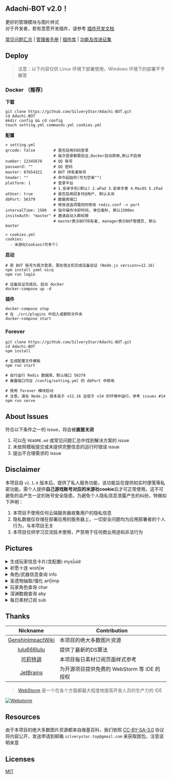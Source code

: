 ## Adachi-BOT v2.0！
更好的管理模块与图片样式<br>
对于开发者，若有意愿开发插件，请参考 [插件开发文档](https://github.com/SilveryStar/Adachi-BOT/tree/v2.0Beta/document)

[常见问题汇总](https://github.com/SilveryStar/Adachi-BOT/blob/master/document/FAQ.md) | [管理者手册](https://github.com/SilveryStar/Adachi-BOT/blob/master/document/MASTER.md) | [插件库](https://github.com/SilveryStar/Adachi-Plugin) | [功能及改进征集](https://github.com/SilveryStar/Adachi-BOT/issues/70)

## Deploy
> 注意：以下内容仅供 Linux 环境下部署使用，Windows 环境下的部署不予解答
### Docker （推荐）

**下载**

```
git clone https://github.com/SilveryStar/Adachi-BOT.git
cd Adachi-BOT
mkdir config && cd config
touch setting.yml commands.yml cookies.yml
```

**配置**

```
> setting.yml
qrcode: false        # 是否启用扫码登录
                     # 每次登录都需验证,Docker启动禁用,默认不启用
number: 12345678     # QQ 账号
password: ""         # QQ 密码
master: 87654321     # BOT 持有者账号
header: ""           # 命令起始符(可为空串"")
platform: 1          # 登录平台
                     # 1.安卓手机(默认) 2.aPad 3.安卓手表 4.MacOS 5.iPad
atUser: true         # 是否启用回复时@用户, 默认关闭
dbPort: 56379        # 数据库端口
                     # 修改该选项需同时修改 redis.conf -> port
intervalTime: 1500   # 指令操作冷却时间, 单位毫秒, 默认1500ms
inviteAuth: "master" # 邀请自动入群权限
                     # master表示BOT持有者, manager表示BOT管理员, 默认master

> cookies.yml
cookies:
  - 米游社Cookies(可多个)
```

**启动**

```
# 若 BOT 账号为首次登录，需在宿主机完成设备验证 (Node.js version>=12.16)
npm install yaml oicq
npm run login

# 设备验证完成后，启动 docker
docker-compose up -d
```

**插件**

```
docker-compose stop
# 在 ./src/plugins 中加入或删除文件夹
docker-compose start
```

### Forever

```
git clone https://github.com/SilveryStar/Adachi-BOT.git
cd Adachi-BOT
npm install

# 生成配置文件模板
npm run start

# 自行运行 Redis 数据库，默认端口 56379
# 暴露端口可在 /config/setting.yml 的 dbPort 中修改

# 使用 forever 模块启动
# 注意，请在 Node.js 版本高于 v12.16 且低于 v14 的环境中运行，参考 issues #14 
npm run serve
```

## About Issues
符合以下条件之一的 issue，将会被**直接关闭**
1. 可以在 `README.md` 或常见问题汇总中找到解决方案的 issue
2. 未依照模板提交或未提供完整信息的运行时错误 issue
3. 提出不合理需求的 issue

## Disclaimer
本项目自 `v2.1.6` 版本后，提供了私人服务功能，该功能旨在提供如实时便笺等私密功能，需个人提供**自己游戏账号对应的米游社cookie**后才可正常使用。这不可避免的会产生一定的账号安全隐患。为避免个人隐私信息泄露产生的纠纷，特做如下声明：
1. 本项目不使用任何云端服务器收集用户的隐私信息
2. 隐私数据仅存储在部署应用的服务器上，一切安全问题均为应用部署者的个人行为，与本项目无关
3. 本项目仅供学习交流技术使用，严禁用于任何商业用途和非法行为

## Pictures

<details>
<summary>生成玩家信息卡片(含配置) mys|uid</summary>

`v2.1.5` 版本后，信息卡可显示角色使用的武器信息，该信息的样式需在 `genshin.yml` 中的 `cardWeaponStyle` 配置，默认为 `normal`，区别如下:

<table align="center">
    <tr>
        <td><img src="https://z3.ax1x.com/2021/10/16/58XYND.png" alt="ERROR"/></td>
        <td><img src="https://z3.ax1x.com/2021/10/16/58X8HK.png" alt="ERROR"/></td>
        <td><img src="https://z3.ax1x.com/2021/10/16/58XJAO.png" alt="ERROR"/></td>
    </tr>
    <tr>
        <td align="center">normal 模式</td>
        <td align="center">weaponA 模式</td>
        <td align="center">weaponB 模式</td>
    </tr>
</table>

<div align="center">
  <img src="https://z3.ax1x.com/2021/10/16/58Xt4e.png" alt="ERROR"/>
</div>
</details>

<details>
<summary>祈愿十连 wish|w</summary>
<div align="center">
  <img src="https://z3.ax1x.com/2021/06/27/RJn3N9.png" alt="ERROR"/>
  <img src="https://z3.ax1x.com/2021/06/27/RJne10.png" alt="ERROR"/>
</div>
</details>

<details>
<summary>角色/武器信息查询 info</summary>
<div align="center">
  <img src="https://z3.ax1x.com/2021/06/27/RJnEhn.png" alt="ERROR">
  <img src="https://z3.ax1x.com/2021/06/27/RJnpX8.png" alt="ERROR">
  <img src="https://z3.ax1x.com/2021/06/27/RJnQ74.png" alt="ERROR">
  <img src="https://z3.ax1x.com/2021/06/27/RJn1AJ.png" alt="ERROR">
  <img src="https://z3.ax1x.com/2021/06/27/RJnMBF.png" alt="ERROR">
</div>
</details>

<details>
<summary>圣遗物抽取/强化 art|imp</summary>
<div align="center">
  <img src="https://z3.ax1x.com/2021/06/27/RJnP0g.png" alt="ERROR">
  <img src="https://z3.ax1x.com/2021/06/27/RJnCnS.png" alt="ERROR">
</div>
</details>

<details>
<summary>玩家角色查询 char</summary>
<div align="center">
  <img src="https://z3.ax1x.com/2021/06/27/RJni7Q.png" alt="ERROR">
  <img src="https://z3.ax1x.com/2021/06/27/RJnKnU.png" alt="ERROR">
  <img src="https://z3.ax1x.com/2021/06/27/RJnnXT.png" alt="ERROR">
  <img src="https://z3.ax1x.com/2021/06/27/RJnmcV.png" alt="ERROR">
  <img src="https://z3.ax1x.com/2021/06/27/RJnZpq.png" alt="ERROR">
  <img src="https://z3.ax1x.com/2021/06/27/RJnAts.png" alt="ERROR">
</div>
</details>

<details>
<summary>深渊数据查询 aby</summary>
<div align="center">
    <img src="https://z3.ax1x.com/2021/09/24/4DTORs.png" alt="ERROR">
</div>
<div align="center">
    <img src="https://z3.ax1x.com/2021/09/24/4DTXzn.png" alt="ERROR">
</div>
</details>

<details>
<summary>每日素材订阅 sub</summary>
<div align="center">
    <img src="https://z3.ax1x.com/2021/10/06/4zJ4JI.png" alt="ERROR">
</div>
</details>

## Thanks
| Nickname                                                     | Contribution                        |
| :----------------------------------------------------------: | ----------------------------------- |
|[GenshinImpactWiki](https://genshin-impact.fandom.com/wiki/Genshin_Impact_Wiki) | 本项目的绝大多数图片资源 |
|[lulu666lulu](https://github.com/lulu666lulu) | 提供了最新的DS算法 |
|[可莉特调](https://genshin.pub/daily) | 本项目每日素材订阅页面样式参考 |
|[JetBrains](https://www.jetbrains.com?from=Adachi-BOT) | 为开源项目提供免费的 WebStorm 等 IDE 的授权 |


> [WebStorm](https://www.jetbrains.com/webstorm?from=Adachi-BOT) 是一个在各个方面都最大程度地提高开发人员的生产力的 IDE

[![Webstorm](https://github.com/SilveryStar/Adachi-BOT/blob/master/document/icon-webstorm.svg)](https://www.jetbrains.com/webstorm?from=Adachi-BOT)

## Resources
由于本项目的绝大多数图片资源都来自维基百科，我们依照 [CC-BY-SA-3.0](https://creativecommons.org/licenses/by-sa/3.0/legalcode) 协议将内容公开，发送申请到邮箱 `silverystar.top@gmail.com` 来获取图包，注意说明来意

## Licenses
[MIT](https://github.com/SilveryStar/Adachi-BOT/blob/master/LICENSE)
